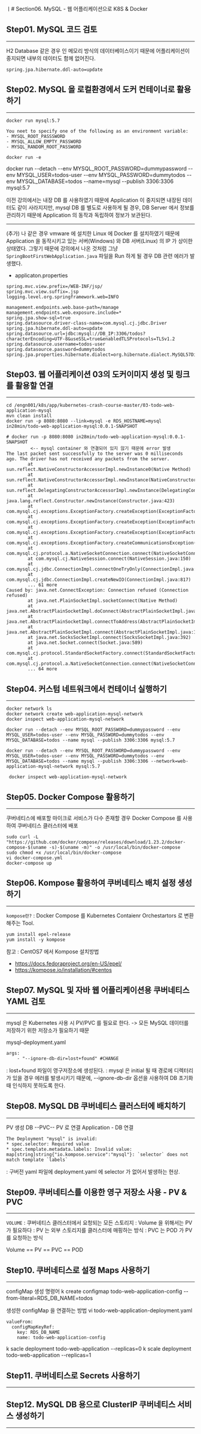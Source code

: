 ㅣ# Section06. MySQL - 웹 어플리케이션으로 K8S & Docker 

## Step01. MySQL 코드 검토
---

H2 Database 같은 경우 인 메모리 방식의 데이터베이스이기 때문에 어플리케이션이 중지되면 내부의 데이터도 함께 없어진다.

```
spring.jpa.hibernate.ddl-auto=update
```

## Step02. MySQL 을 로컬환경에서 도커 컨테이너로 활용하기
---

`docker run mysql:5.7`

```
You neet to specify one of the following as an environment variable:
- MYSQL_ROOT_PASSSWORD
- MYSQL_ALLOW_EMPTY_PASSWORD
- MYSQL_RANDOM_ROOT_PASSWORD
```

`docker run -e `

docker run --detach --env MYSQL_ROOT_PASSWORD=dummypassword --env MYSQL_USER=todos-user --env MYSQL_PASSWORD=dummytodos --env MYSQL_DATABASE=todos --name=mysql --publish 3306:3306 mysql:5.7

이전 강의에서는 내장 DB 를 사용하였기 때문에 Application 이 중지되면 내장된 데이터도 같이 사라지지만,
mysql DB 를 별도로 사용하게 될 경우, DB Server 에서 정보를 관리하기 때문에 Application 의 동작과 독립하여 정보가 보관된다.

----------------------------------------------------------

(추가)
나 같은 경우 vmware 에 설치한 Linux 에 Docker 를 설치하였기 때문에
Application 을 동작시키고 있는 서버(Windows) 와 DB 서버(Linux) 의 IP 가 상이한 상태였다.
그렇기 때문에 강의에서 나온 것처럼 그냥 `SpringBootFirstWebApplication.java` 파일을 Run 하게 될 경우
DB 관련 에러가 발생했다.

* applicaton.properties
```
spring.mvc.view.prefix=/WEB-INF/jsp/
spring.mvc.view.suffix=.jsp
logging.level.org.springframework.web=INFO

management.endpoints.web.base-path=/manage
management.endpoints.web.exposure.include=*
spring.jpa.show-sql=true
spring.datasource.driver-class-name=com.mysql.cj.jdbc.Driver
spring.jpa.hibernate.ddl-auto=update
spring.datasource.url=jdbc:mysql://DB_IP:3306/todos?characterEncoding=UTF-8&useSSL=true&enabledTLSProtocols=TLSv1.2
spring.datasource.username=todos-user
spring.datasource.password=dummytodos
spring.jpa.properties.hibernate.dialect=org.hibernate.dialect.MySQL57Dialect
```

## Step03. 웹 어플리케이션 03의 도커이미지 생성 및 링크를 활용할 연결
---
```
cd /engn001/k8s/app/kubernetes-crash-course-master/03-todo-web-application-mysql
mvn clean install
docker run -p 8080:8080 --link=mysql -e RDS_HOSTNAME=mysql in28min/todo-web-application-mysql:0.0.1-SNAPSHOT
```

```
# docker run -p 8080:8080 in28min/todo-web-application-mysql:0.0.1-SNAPSHOT
         <-- mysql container 와 연결되어 있지 않기 때문에 error 발생
The last packet sent successfully to the server was 0 milliseconds ago. The driver has not received any packets from the server.
        at sun.reflect.NativeConstructorAccessorImpl.newInstance0(Native Method)
        at sun.reflect.NativeConstructorAccessorImpl.newInstance(NativeConstructorAccessorImpl.java:62)
        at sun.reflect.DelegatingConstructorAccessorImpl.newInstance(DelegatingConstructorAccessorImpl.java:45)
        at java.lang.reflect.Constructor.newInstance(Constructor.java:423)
        at com.mysql.cj.exceptions.ExceptionFactory.createException(ExceptionFactory.java:61)
        at com.mysql.cj.exceptions.ExceptionFactory.createException(ExceptionFactory.java:105)
        at com.mysql.cj.exceptions.ExceptionFactory.createException(ExceptionFactory.java:151)
        at com.mysql.cj.exceptions.ExceptionFactory.createCommunicationsException(ExceptionFactory.java:167)
        at com.mysql.cj.protocol.a.NativeSocketConnection.connect(NativeSocketConnection.java:91)
        at com.mysql.cj.NativeSession.connect(NativeSession.java:150)
        at com.mysql.cj.jdbc.ConnectionImpl.connectOneTryOnly(ConnectionImpl.java:947)
        at com.mysql.cj.jdbc.ConnectionImpl.createNewIO(ConnectionImpl.java:817)
        ... 61 more
Caused by: java.net.ConnectException: Connection refused (Connection refused)
        at java.net.PlainSocketImpl.socketConnect(Native Method)
        at java.net.AbstractPlainSocketImpl.doConnect(AbstractPlainSocketImpl.java:350)
        at java.net.AbstractPlainSocketImpl.connectToAddress(AbstractPlainSocketImpl.java:206)
        at java.net.AbstractPlainSocketImpl.connect(AbstractPlainSocketImpl.java:188)
        at java.net.SocksSocketImpl.connect(SocksSocketImpl.java:392)
        at java.net.Socket.connect(Socket.java:589)
        at com.mysql.cj.protocol.StandardSocketFactory.connect(StandardSocketFactory.java:155)
        at com.mysql.cj.protocol.a.NativeSocketConnection.connect(NativeSocketConnection.java:65)
        ... 64 more
```


## Step04. 커스텀 네트워크에서 컨테이너 실행하기
---
```
docker network ls
docker network create web-application-mysql-network 
docker inspect web-application-mysql-network

docker run --detach --env MYSQL_ROOT_PASSWORD=dummypassword --env MYSQL_USER=todos-user --env MYSQL_PASSWORD=dummytodos --env MYSQL_DATABASE=todos --name mysql --publish 3306:3306 mysql:5.7

docker run --detach --env MYSQL_ROOT_PASSWORD=dummypassword --env MYSQL_USER=todos-user --env MYSQL_PASSWORD=dummytodos --env MYSQL_DATABASE=todos --name mysql --publish 3306:3306 --network=web-application-mysql-network mysql:5.7
 
 docker inspect web-application-mysql-network
```

## Step05. Docker Compose 활용하기
---

쿠버네티스에 배포할 마이크로 서비스가 다수 존재할 경우 Docker Compose 를 사용하여 쿠버네티스 클러스터에 배포
```
sudo curl -L "https://github.com/docker/compose/releases/download/1.23.2/docker-compose-$(uname -s)-$(uname -m)" -o /usr/local/bin/docker-compose
sudo chmod +x /usr/local/bin/docker-compose
vi docker-compose.yml
docker-compose up
```



## Step06. Kompose 활용하여 쿠버네티스 배치 설정 생성하기
---

`kompose란?`
: Docker Compose 를 Kubernetes Contaienr Orchestartors 로 변환해주는 Tool.

```
yum install epel-release
yum install -y kompose
```

참고
: CentOS7 에서 Kompose 설치방법
- https://docs.fedoraproject.org/en-US/epel/
- https://kompose.io/installation/#centos


## Step07. MySQL 및 자바 웹 어플리케이션용 쿠버네티스 YAML 검토
---

mysql 은 Kubernetes 사용 시 PV/PVC 를 필요로 한다.
-> 모든 MySQL 데이터를 저장하기 위한 저장소가 필요하기 때문

mysql-deployment.yaml
```
args:
    - "--ignore-db-dir=lost+found" #CHANGE
```
: lost+found 파일이 영구저장소에 생성된다.
: mysql 은 initial 될 때 경로에 디렉터리가 있을 경우 에러를 발생시키기 때문에, --ignore-db-dir 옵션을 사용하여 DB 초기화 때 인식하지 못하도록 한다.

## Step08. MySQL DB 쿠버네티스 클러스터에 배치하기
---
PV 생성 
DB --PVC-- PV 로 연결
Application - DB 연결

```
The Deployment "mysql" is invalid:
* spec.selector: Required value
* spec.template.metadata.labels: Invalid value: map[string]string{"io.kompose.service":"mysql"}: `selector` does not match template `labels`
```
: 구버전 yaml 파일에 deployment.yaml 에 selector 가 없어서 발생하는 현상.

## Step09. 쿠버네티스를 이용한 영구 저장소 사용 - PV & PVC
---

`VOLUME`
: 쿠버네티스 클러스터에서 요청되는 모든 스토리지
: Volume 을 위해서는 PV 가 필요하다
: PV 는 외부 스토리지를 클러스터에 매핑하는 방식
: PVC 는 POD 가 PV 를 요청하는 방식

Volume == PV == PVC == POD

## Step10. 쿠버네티스로 설정 Maps 사용하기
---

configMap 생성 명령어
k create configmap todo-web-application-config --from-literal=RDS_DB_NAME=todos

생성한 configMap 을 연결하는 방법
vi todo-web-application-deployment.yaml
```
valueFrom:
  configMapKeyRef:
    key: RDS_DB_NAME
    name: todo-web-application-config
```

k sacle deployment todo-web-application --replicas=0
k scale deployment todo-web-application --replicas=1



## Step11. 쿠버네티스로 Secrets 사용하기
---


## Step12. MySQL DB 용으로 ClusterIP 쿠버네티스 서비스 생성하기
---



